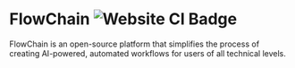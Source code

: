 # FlowChain ![Website CI Badge](https://github.com/haok1402/flowchain/actions/workflows/website.yaml/badge.svg)

FlowChain is an open-source platform that simplifies the process of creating AI-powered, automated workflows for users of all technical levels.
